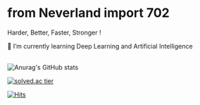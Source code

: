 # from Neverland import 702

Harder, Better, Faster, Stronger !

🌱 I’m currently learning Deep Learning and Artificial Intelligence

\
![Anurag's GitHub stats](https://github-readme-stats.vercel.app/api?username=YoungriKIM&show_icons=true&theme=dark)

[![solved.ac tier](http://mazassumnida.wtf/api/v2/generate_badge?boj={lemontleo})](https://solved.ac/{lemontleo})

[![Hits](https://hits.seeyoufarm.com/api/count/incr/badge.svg?url=https%3A%2F%2Fgithub.com%2FYoungriKIM&count_bg=%23FF9E00&title_bg=%23000000&icon=&icon_color=%23E7E7E7&title=hits&edge_flat=false)](https://hits.seeyoufarm.com)


